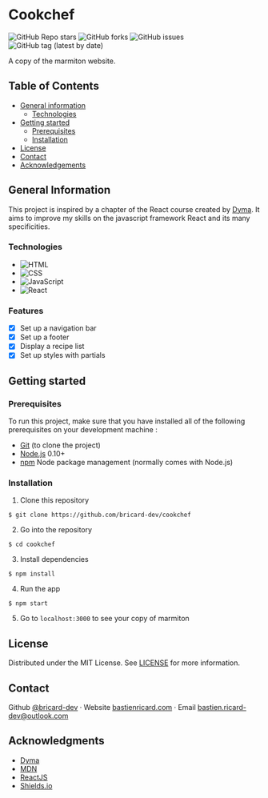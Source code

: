 # Cookchef

![GitHub Repo stars](https://img.shields.io/github/stars/bricard-dev/cookchef)
![GitHub forks](https://img.shields.io/github/forks/bricard-dev/cookchef)
![GitHub issues](https://img.shields.io/github/issues/bricard-dev/cookchef)
![GitHub tag (latest by date)](https://img.shields.io/github/v/tag/bricard-dev/cookchef)

A copy of the marmiton website.

## Table of Contents

- [General information](#general-information)
  - [Technologies](#technologies)
- [Getting started](#getting-started)
  - [Prerequisites](#prerequisites)
  - [Installation](#installation)
- [License](#license)
- [Contact](#contact)
- [Acknowledgements](#acknowledgements)

## General Information

This project is inspired by a chapter of the React course created by [Dyma](https://www.dyma.fr). It aims to improve my skills on the javascript framework React and its many specificities.

### Technologies

- ![HTML](https://img.shields.io/badge/HTML5-E34F26?style=flat&logo=html5&logoColor=white)
- ![CSS](https://img.shields.io/badge/CSS3-1572B6?style=flat&logo=css3&logoColor=white)
- ![JavaScript](https://img.shields.io/badge/JavaScript-F7DF1E?style=flat&logo=javascript&logoColor=black)
- ![React](https://img.shields.io/badge/react-61DAFB?style=flat&logo=react&logoColor=black)

### Features

- [x] Set up a navigation bar
- [x] Set up a footer
- [x] Display a recipe list
- [x] Set up styles with partials

## Getting started

### Prerequisites

To run this project, make sure that you have installed all of the following prerequisites on your development machine :

- [Git](https://git-scm.com) (to clone the project)
- [Node.js](https://nodejs.org/en/) 0.10+
- [npm](https://www.npmjs.com) Node package management (normally comes with Node.js)

### Installation

1. Clone this repository

```
$ git clone https://github.com/bricard-dev/cookchef
```

2. Go into the repository

```
$ cd cookchef
```

3. Install dependencies

```
$ npm install
```

4. Run the app

```
$ npm start
```

5. Go to `localhost:3000` to see your copy of marmiton

## License

Distributed under the MIT License. See [LICENSE](https://github.com/bricard-dev/cookchef/blob/main/LICENSE) for more information.

## Contact

Github [@bricard-dev](https://github.com/bricard-dev) · Website [bastienricard.com](https://bastienricard.com) · Email bastien.ricard-dev@outlook.com

## Acknowledgments

- [Dyma](https://dyma.fr)
- [MDN](https://developer.mozilla.org/en-US/)
- [ReactJS](https://reactjs.org)
- [Shields.io](https://shields.io)

